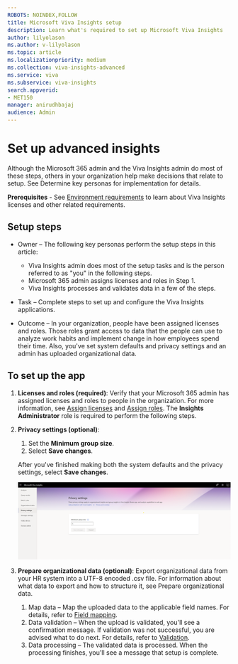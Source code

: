 ```yaml
---
ROBOTS: NOINDEX,FOLLOW
title: Microsoft Viva Insights setup
description: Learn what's required to set up Microsoft Viva Insights 
author: lilyolason
ms.author: v-lilyolason
ms.topic: article
ms.localizationpriority: medium 
ms.collection: viva-insights-advanced 
ms.service: viva 
ms.subservice: viva-insights 
search.appverid: 
- MET150 
manager: anirudhbajaj
audience: Admin
---
```


# Set up advanced insights

Although the Microsoft 365 admin and the Viva Insights admin do most of these steps, others in your organization help make decisions that relate to setup. See Determine key personas  for implementation for details.

**Prerequisites** - See [Environment requirements](/viva/insights/setup/Environment-Requirements.md) to learn about Viva Insights licenses and other related requirements.

## Setup steps

* Owner – The following key personas perform the setup steps in this article:
    * Viva Insights admin does most of the setup tasks and is the person referred to as "you" in the following steps.
    * Microsoft 365 admin assigns licenses and roles in Step 1.
    * Viva Insights processes and validates data in a few of the steps.

* Task – Complete steps to set up and configure the Viva Insights applications.

* Outcome – In your organization, people have been assigned licenses and roles. Those roles grant access to data that the people can use to analyze work habits and implement change in how employees spend their time. Also, you've set system defaults and privacy settings and an admin has uploaded organizational data.

## To set up the app

1. **Licenses and roles (required)**: Verify that your Microsoft 365 admin has assigned licenses and roles to people in the organization. For more information, see [Assign licenses](./assign-licenses.md) and [Assign roles](./assign-user-roles.md). The **Insights Administrator** role is required to perform the following steps.

2. **Privacy settings (optional)**:
    1. Set the **Minimum group size**.
    1. Select **Save changes**.

    After you've finished making both the system defaults and the privacy settings, select **Save changes**.
    
    ![Privacy settings page](../images/privacy-settings1.png)


3. **Prepare organizational data (optional)**: Export organizational data from your HR system into a UTF-8 encoded .csv file. For information about what data to export and how to structure it, see Prepare organizational data.
    1. Map data – Map the uploaded data to the applicable field names. For details, refer to [Field mapping](../admin/upload-org-data-first.md#field-mapping).
    1. Data validation – When the upload is validated, you'll see a confirmation message. If validation was not successful, you are advised what to do next. For details, refer to [Validation](../admin/upload-org-data-first.md#validation).
    1. Data processing – The validated data is processed. When the processing finishes, you'll see a message that setup is complete.

